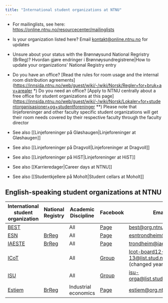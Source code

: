 ```yaml
---
title: "International student organizations at NTNU"
---
```


* For mailinglists, see here: https://online.ntnu.no/resourcecenter/mailinglists
* Is your organization listed here? Email kontakt@online.ntnu.no for updates
* Unsure about your status with the Brønnøysund National Regristry (BrReg)? Hvordan gjøre endringer i Brønnøysundregistrene|How to update your organizations' National Registry entry
* Do you have an office? [Read the rules for room usage and the internal room distribution agreements](https://innsida.ntnu.no/web/guest/wiki/-/wiki/Norsk/Regler+for+bruk+av+arealer
*) Do you need an office? [Apply to NTNU centrally about a free office for student organizations at this page](https://innsida.ntnu.no/web/guest/wiki/-/wiki/Norsk/Lokaler+for+studentorganisasjoner+og+studentforeninger
**) Please note that linjeforeninger and other faculty specific student organizations will get their room needs covered by their respective faculty through the faculty director

* See also [[Linjeforeninger på Gløshaugen|Linjeforeninger at Gløshaugen]]
* See also [[Linjeforeninger på Dragvoll|Linjeforeninger at Dragvoll]]
* See also [[Linjeforeninger på HiST|Linjeforeninger at HiST]]
* See also [[Karrieredager|Career days at NTNU]]
* See also [[Studentkjellere på Moholt|Student cellars at Moholt]]

## English-speaking student organizations at NTNU

|International student organization|National Registry|Academic Discipline|Facebook|Email|
|---|---|---|---|---|
|[BEST](http://org.ntnu.no/best/)||All|[Page](http://fb.com/pages/BEST-Trondheim/144359148937412)|best@org.ntnu.no|
|[ESN](http://www.trondheim.esn.no/)|[BrReg](http://w2.brreg.no/enhet/sok/detalj.jsp?orgnr=996877825)|All|[Page](http://fb.com/esntrondheim)|esntrondheim@gmail.com|
|[IAESTE](http://iaeste.no/wp/?page_id=268)|[BrReg](http://w2.brreg.no/enhet/sok/detalj.jsp?orgnr=997320891)|All|[Page](http://fb.com/iaeste.norway.trondheim)|trondheim@iaeste.no|
|[ICoT](http://org.ntnu.no/icot/)||All|[Group](http://fb.com/groups/icot.mail/)|Icot-board12-13@list.stud.ntnu.no (changed yearly)|
|[ISU](http://org.ntnu.no/isu/)||All|[Group](http://fb.com/groups/24432510336/)|isu-orga@list.stud.ntnu.no|
|[Estiem](http://www.estiem.no)|[BrReg](http://w2.brreg.no/enhet/sok/detalj.jsp?orgnr=988970840)|Industrial economics|[Page](http://fb.com/LG.Trondheim)|estiem@org.ntnu.no|